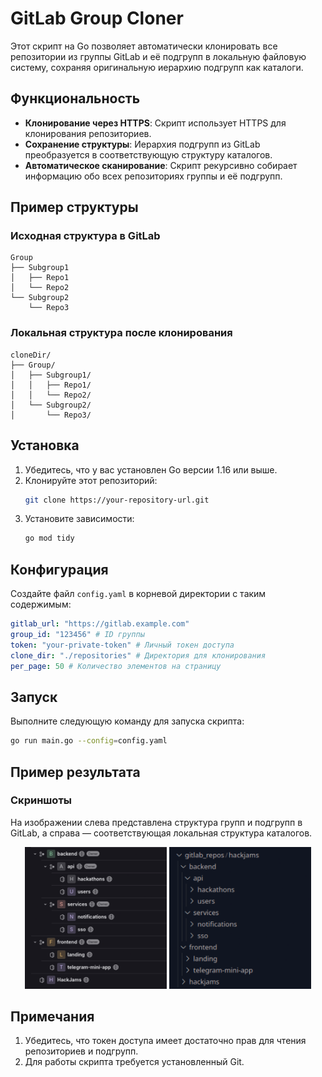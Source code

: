 
# GitLab Group Cloner

Этот скрипт на Go позволяет автоматически клонировать все репозитории из группы GitLab и её подгрупп в локальную файловую систему, сохраняя оригинальную иерархию подгрупп как каталоги.

## Функциональность

- **Клонирование через HTTPS**: Скрипт использует HTTPS для клонирования репозиториев.
- **Сохранение структуры**: Иерархия подгрупп из GitLab преобразуется в соответствующую структуру каталогов.
- **Автоматическое сканирование**: Скрипт рекурсивно собирает информацию обо всех репозиториях группы и её подгрупп.

## Пример структуры

### Исходная структура в GitLab

```
Group
├── Subgroup1
│   ├── Repo1
│   └── Repo2
└── Subgroup2
    └── Repo3
```

### Локальная структура после клонирования

```
cloneDir/
├── Group/
│   ├── Subgroup1/
│   │   ├── Repo1/
│   │   └── Repo2/
│   └── Subgroup2/
│       └── Repo3/
```

## Установка

1. Убедитесь, что у вас установлен Go версии 1.16 или выше.
2. Клонируйте этот репозиторий:
   ```bash
   git clone https://your-repository-url.git
   ```
3. Установите зависимости:
   ```bash
   go mod tidy
   ```

## Конфигурация

Создайте файл `config.yaml` в корневой директории с таким содержимым:

```yaml
gitlab_url: "https://gitlab.example.com"
group_id: "123456" # ID группы
token: "your-private-token" # Личный токен доступа
clone_dir: "./repositories" # Директория для клонирования
per_page: 50 # Количество элементов на страницу
```

## Запуск

Выполните следующую команду для запуска скрипта:

```bash
go run main.go --config=config.yaml
```

## Пример результата

### Скриншоты

На изображении слева представлена структура групп и подгрупп в GitLab, а справа — соответствующая локальная структура каталогов.

<p align="center">
  <img src="./img/gitlab_structure.png" alt="GitLab Structure" width="45%">
    <img src="./img/local_structure.png" alt="Local Structure" width="45%">
</p>

## Примечания

1. Убедитесь, что токен доступа имеет достаточно прав для чтения репозиториев и подгрупп.
2. Для работы скрипта требуется установленный Git.

